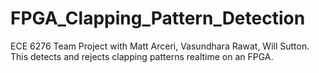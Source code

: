 # FPGA_Clapping_Pattern_Detection
ECE 6276 Team Project with Matt Arceri, Vasundhara Rawat, Will Sutton.  
This detects and rejects clapping patterns realtime on an FPGA.

